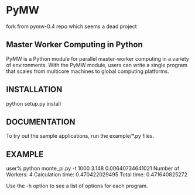 PyMW
====

fork from pymw-0.4 repo which seems a dead project

Master Worker Computing in Python
----------------------------------------
PyMW is a Python module for parallel master-worker computing
in a variety of environments. With the PyMW module, users can
write a single program that scales from multicore machines to
global computing platforms.

INSTALLATION
-------------
python setup.py install

DOCUMENTATION
---------------
To try out the sample applications, run the example/*.py files.

EXAMPLE
-------------
user% python monte_pi.py -t 1000
3.148 0.00640734641021
Number of Workers: 4
Calculation time: 0.470422029495
Total time: 0.471640825272

Use the -h option to see a list of options for each program.


